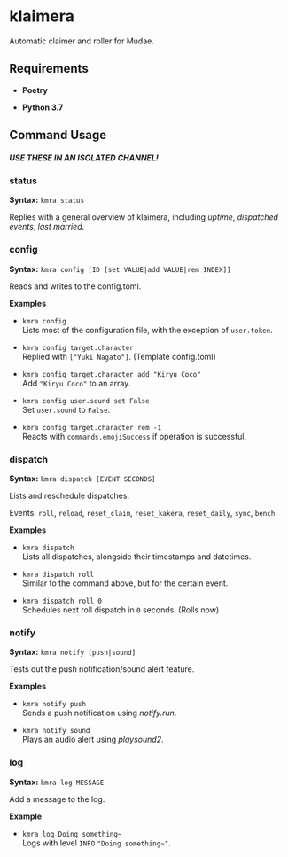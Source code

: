 # klaimera

Automatic claimer and roller for Mudae.

## Requirements

- **Poetry**

- **Python 3.7**

## Command Usage

##### USE THESE IN AN ISOLATED CHANNEL!

### status

**Syntax:** `kmra status`

Replies with a general overview of klaimera, including _uptime_, _dispatched events_,
_last married_.

### config

**Syntax:** `kmra config [ID [set VALUE|add VALUE|rem INDEX]]`

Reads and writes to the config.toml.

**Examples**

- `kmra config`  
Lists most of the configuration file, with the exception of `user.token`.

- `kmra config target.character`  
Replied with `["Yuki Nagato"]`. (Template config.toml)

- `kmra config target.character add "Kiryu Coco"`  
Add `"Kiryu Coco"` to an array.

- `kmra config user.sound set False`  
Set `user.sound` to `False`. 

- `kmra config target.character rem -1`  
Reacts with `commands.emojiSuccess` if operation is successful.

### dispatch

**Syntax:** `kmra dispatch [EVENT SECONDS]`

Lists and reschedule dispatches.

Events: `roll`, `reload`, `reset_claim`, `reset_kakera`, `reset_daily`, `sync`, `bench`

**Examples**

- `kmra dispatch`  
Lists all dispatches, alongside their timestamps and datetimes.

- `kmra dispatch roll`  
Similar to the command above, but for the certain event.

- `kmra dispatch roll 0`  
Schedules next roll dispatch in `0` seconds. (Rolls now)

### notify

**Syntax:** `kmra notify [push|sound]`

Tests out the push notification/sound alert feature.

**Examples**

- `kmra notify push`  
Sends a push notification using _notify.run_.

- `kmra notify sound`  
Plays an audio alert using _playsound2_.


### log

**Syntax:** `kmra log MESSAGE`

Add a message to the log.

**Example**

- `kmra log Doing something~`  
Logs with level `INFO` `"Doing something~"`.